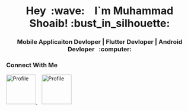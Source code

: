 <h1 align="center">Hey &nbsp;:wave: &nbsp;&nbsp; I`m Muhammad Shoaib! :bust_in_silhouette: </h1>
 
 
<h3 align="center"> Mobile Applicaiton Devloper | Flutter Devloper | Android Devloper &nbsp; :computer: </h3>

### Connect With Me
<a href="https://www.linkedin.com/in/muhammad-shoaib-flutter-dev/" target="_blank">
<img alt="Profile" src="https://www.freepnglogos.com/uploads/linkedin-blue-style-logo-png-0.png" width="80" height="80">
</a>&nbsp;&nbsp; <a href="https://www.facebook.com/muhammadshoaib06" target="_blank">
<img alt="Profile" src="https://lh3.googleusercontent.com/proxy/4jEi_H30rmxv2juFdZ7fwDr_MxcRLbk6xNQey9-7ML_oPdrMDKuhg72NXEMIilL9JJry3uPOB8ZdubSfLqrZFe0UqypwPADMT83utJMUwWCb6rBYB82ZNWBxJjV6X68syk7jRIY-SOvhHQVA6_riHSWsXeLcBFw769pwP3jz-06aTqWQWGUL0ZFml91u8vGfxg=s0-d" width="80" height="80">
</a>

